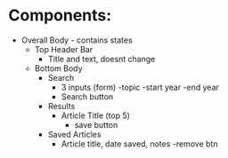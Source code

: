 # Components:
* Overall Body
      - contains states
  * Top Header Bar
    * Title and text, doesnt change
  * Bottom Body
    * Search
      * 3 inputs (form) 
          -topic
          -start year
          -end year
      * Search button
    * Results
      * Article Title (top 5)
        - save button
    * Saved Articles
        * Article title, date saved, notes
            -remove btn